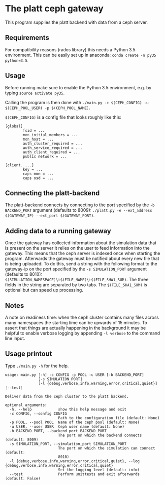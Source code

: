 # The platt ceph gateway #

This program supplies the platt backend with data from a ceph server.


## Requirements ##

For compatibility reasons (rados library) this needs a Python 3.5 environment.
This can be easily set up in anaconda: `conda create -n py35 python=3.5`.


## Usage ##

Before running make sure to enable the Python 3.5 environment, e.g. by typing
`source activate py35`.

Calling the program is then done with `./main.py -c $(CEPH_CONFIG) -u
$(CEPH_POOL_USER) -p $(CEPH_POOL_NAME)`.

`$(CEPH_CONFIG)` is a config file that looks roughly like this:

```
[global]
        fsid = ...
        mon_initial_members = ...
        mon_host = ...
        auth_cluster_required = ...
        auth_service_required = ...
        auth_client_required = ...
        public network = ...

[client. ...]
        key = ...
        caps mon = ...
        caps osd = ...
```


## Connecting the platt-backend ##

The platt-backend connects by connecting to the port specified by the `-b
BACKEND_PORT` argument (defaults to 8009): `./platt.py -e --ext_address
$(GATEWAY_IP) --ext_port $(GATEWAY_PORT)`.


## Adding data to a running gateway ##

Once the gateway has collected information about the simulation data that is
present on the server it relies on the user to feed information into the
gateway. This means that the ceph server is indexed once when starting the
program. Afterwards the gateway must be notified about every new file that is
being uploaded. To do this, send a string with the following format to the
gateway-ip on the port specified by the `-s SIMULATION_PORT` argument (defaults
to 8010): `$(SIMULATION_NAMESPACE)\t$(FILE_NAME)\t$(FILE_SHA1_SUM)`. The three
fields in the string are separated by two tabs. The `$(FILE_SHA1_SUM)` is
optional but can speed up processing.


## Notes ##

A note on readiness time: when the ceph cluster contains many files across many
namespaces the starting time can be upwards of 15 minutes. To assert that things
are actually happening in the background it may be helpful to enable verbose
logging by appending `-l verbose` to the command line input.


## Usage printout ##

Type `./main.py -h` for the help.

```
usage: main.py [-h] -c CONFIG -p POOL -u USER [-b BACKEND_PORT]
               [-s SIMULATION_PORT]
               [-l {debug,verbose,info,warning,error,critical,quiet}] [--test]

Deliver data from the ceph cluster to the platt backend.

optional arguments:
  -h, --help            show this help message and exit
  -c CONFIG, --config CONFIG
                        Path to the configuration file (default: None)
  -p POOL, --pool POOL  Name of the ceph pool (default: None)
  -u USER, --user USER  Ceph user name (default: None)
  -b BACKEND_PORT, --backend_port BACKEND_PORT
                        The port on which the backend connects (default: 8009)
  -s SIMULATION_PORT, --simulation_port SIMULATION_PORT
                        The port on which the simulation can connect (default:
                        8010)
  -l {debug,verbose,info,warning,error,critical,quiet}, --log {debug,verbose,info,warning,error,critical,quiet}
                        Set the logging level (default: info)
  --test                Perform unittests and exit afterwards (default: False)
```
